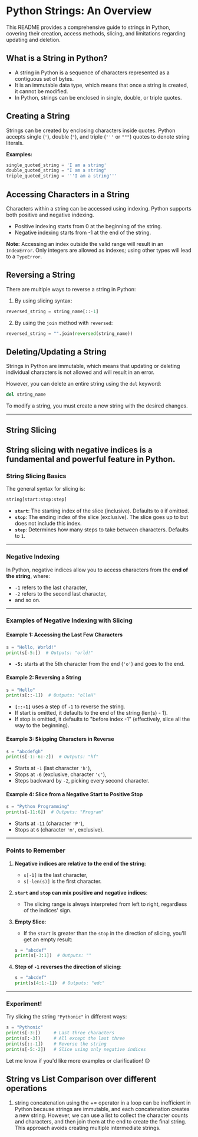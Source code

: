 # Python Strings: An Overview

This README provides a comprehensive guide to strings in Python, covering their creation, access methods, slicing, and limitations regarding updating and deletion.

## What is a String in Python?

- A string in Python is a sequence of characters represented as a contiguous set of bytes. 
- It is an immutable data type, which means that once a string is created, it cannot be modified. 
- In Python, strings can be enclosed in single, double, or triple quotes.

## Creating a String

Strings can be created by enclosing characters inside quotes. Python accepts single (`'`), double (`"`), and triple (`'''` or `"""`) quotes to denote string literals.

**Examples:**

```python
single_quoted_string = 'I am a string'
double_quoted_string = "I am a string"
triple_quoted_string = '''I am a string'''
```

## Accessing Characters in a String

Characters within a string can be accessed using indexing. Python supports both positive and negative indexing.

- Positive indexing starts from 0 at the beginning of the string.
- Negative indexing starts from -1 at the end of the string.

**Note:** Accessing an index outside the valid range will result in an `IndexError`. Only integers are allowed as indexes; using other types will lead to a `TypeError`.

## Reversing a String

There are multiple ways to reverse a string in Python:

1. By using slicing syntax:

```python
reversed_string = string_name[::-1]
```

2. By using the `join` method with `reversed`:

```python
reversed_string = "".join(reversed(string_name))
```

## Deleting/Updating a String

Strings in Python are immutable, which means that updating or deleting individual characters is not allowed and will result in an error.

However, you can delete an entire string using the `del` keyword:

```python
del string_name
```

To modify a string, you must create a new string with the desired changes.

---

## String Slicing
String slicing with negative indices is a fundamental and powerful feature in Python. 
---

### String Slicing Basics
The general syntax for slicing is:

```python
string[start:stop:step]
```

- **`start`**: The starting index of the slice (inclusive). Defaults to `0` if omitted.
- **`stop`**: The ending index of the slice (exclusive). The slice goes up to but does not include this index.
- **`step`**: Determines how many steps to take between characters. Defaults to `1`.

---

### Negative Indexing
In Python, negative indices allow you to access characters from the **end of the string**, where:
- `-1` refers to the last character,
- `-2` refers to the second last character,
- and so on.

---

### Examples of Negative Indexing with Slicing

#### Example 1: Accessing the Last Few Characters
```python
s = "Hello, World!"
print(s[-5:])  # Outputs: "orld!"
```
- **`-5:`** starts at the 5th character from the end (`'o'`) and goes to the end.

#### Example 2: Reversing a String
```python
s = "Hello"
print(s[::-1])  # Outputs: "olleH"
```
- **`[::-1]`** uses a step of `-1` to reverse the string.
- If start is omitted, it defaults to the end of the string (len(s) - 1).
- If stop is omitted, it defaults to "before index -1" (effectively, slice all the way to the beginning).


#### Example 3: Skipping Characters in Reverse
```python
s = "abcdefgh"
print(s[-1:-6:-2])  # Outputs: "hf"
```
- Starts at `-1` (last character `'h'`),
- Stops at `-6` (exclusive, character `'c'`),
- Steps backward by `-2`, picking every second character.

#### Example 4: Slice from a Negative Start to Positive Stop
```python
s = "Python Programming"
print(s[-11:6])  # Outputs: "Program"
```
- Starts at `-11` (character `'P'`),
- Stops at `6` (character `'m'`, exclusive).

---

### Points to Remember
1. **Negative indices are relative to the end of the string**:
   - `s[-1]` is the last character,
   - `s[-len(s)]` is the first character.

2. **`start` and `stop` can mix positive and negative indices**:
   - The slicing range is always interpreted from left to right, regardless of the indices' sign.

3. **Empty Slice**:
   - If the `start` is greater than the `stop` in the direction of slicing, you'll get an empty result:
   ```python
   s = "abcdef"
   print(s[-3:1])  # Outputs: ""
   ```

4. **Step of `-1` reverses the direction of slicing**:
   ```python
   s = "abcdef"
   print(s[4:1:-1])  # Outputs: "edc"
   ```

---

### Experiment!
Try slicing the string `"Pythonic"` in different ways:
```python
s = "Pythonic"
print(s[-3:])     # Last three characters
print(s[:-3])     # All except the last three
print(s[::-1])    # Reverse the string
print(s[-5:-2])   # Slice using only negative indices
```

Let me know if you'd like more examples or clarification! 😊

## String vs List Comparison over different operations

1. string concatenation using the += operator in a loop can be inefficient in Python because strings are immutable, and each concatenation creates a new string. However, we can use a list to collect the character counts and characters, and then join them at the end to create the final string. This approach avoids creating multiple intermediate strings.
